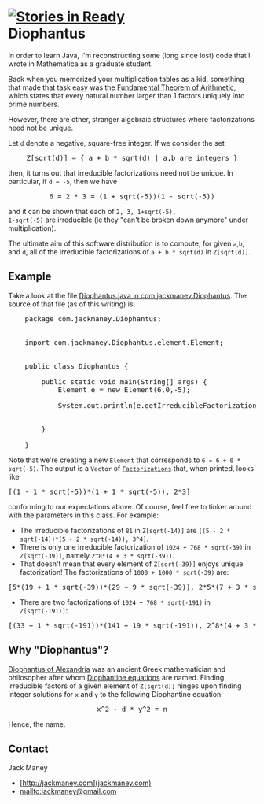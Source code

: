 [![Stories in Ready](http://badge.waffle.io/jackmaney/Diophantus.png)](http://waffle.io/jackmaney/Diophantus)  
Diophantus
=======

In order to learn Java, I'm reconstructing some (long since lost) code that I wrote in Mathematica as a graduate student.

Back when you memorized your multiplication tables as a kid, something that made that task easy was the [Fundamental Theorem of Arithmetic](http://en.wikipedia.org/wiki/Fundamental_theorem_of_arithmetic), which states that every natural number larger than 1 factors uniquely into prime numbers.

However, there are other, stranger algebraic structures where factorizations need not be unique.

Let <code>d</code> denote a negative, square-free integer. If we consider the set

<center><pre>Z[sqrt(d)] = { a + b * sqrt(d) | a,b are integers }</pre></center>

then, it turns out that irreducible factorizations need not be unique. In particular, if <code>d = -5</code>, then we have

<center><pre>6 = 2 * 3 = (1 + sqrt(-5))(1 - sqrt(-5))</pre></center>

and it can be shown that each of <code>2, 3, 1+sqrt(-5), 1-sqrt(-5)</code> are irreducible (ie they "can't be broken down anymore" under multiplication).

The ultimate aim of this software distribution is to compute, for given <code>a</code>,<code>b</code>, and <code>d</code>, all of the irreducible factorizations of <code>a + b * sqrt(d)</code> in <code>Z[sqrt(d)]</code>.

Example
-------

Take a look at the file [Diophantus.java in com.jackmaney.Diophantus](https://github.com/jackmaney/Diophantus/blob/master/src/com/jackmaney/Diophantus/Diophantus.java). The source of that file (as of this writing) is:

<pre>
	package com.jackmaney.Diophantus;


	import com.jackmaney.Diophantus.element.Element;


	public class Diophantus {

		public static void main(String[] args) {
			Element e = new Element(6,0,-5);
			
			System.out.println(e.getIrreducibleFactorizations());
			

		}

	}
</pre>

Note that we're creating a new `Element` that corresponds to `6 = 6 + 0 * sqrt(-5)`. The output is a `Vector` of [`Factorizations`](https://raw.github.com/jackmaney/Diophantus/src/com/jackmaney/Factorization.java) that, when printed, looks like

<pre>[(1 - 1 * sqrt(-5))*(1 + 1 * sqrt(-5)), 2*3]</pre>

conforming to our expectations above. Of course, feel free to tinker around with the parameters in this class. For example:

* The irreducible factorizations of `81` in `Z[sqrt(-14)]` are `[(5 - 2 * sqrt(-14))*(5 + 2 * sqrt(-14)), 3^4]`.
* There is only one irreducible factorization of `1024 + 768 * sqrt(-39)` in `Z[sqrt(-39)]`, namely `2^8*(4 + 3 * sqrt(-39))`.
* That doesn't mean that every element of `Z[sqrt(-39)]` enjoys unique factorization! The factorizations of `1000 + 1000 * sqrt(-39)` are:
<pre>[5*(19 + 1 * sqrt(-39))*(29 + 9 * sqrt(-39)), 2*5*(7 + 3 * sqrt(-39))*(31 + 1 * sqrt(-39)), 2^3*5^3*(1 + 1 * sqrt(-39))]</pre>
* There are two factorizations of `1024 + 768 * sqrt(-191)` in `Z[sqrt(-191)]`:

<pre>[(33 + 1 * sqrt(-191))*(141 + 19 * sqrt(-191)), 2^8*(4 + 3 * sqrt(-191))]</pre>


Why "Diophantus"?
-------

[Diophantus of Alexandria](http://en.wikipedia.org/wiki/Diophantus) was an ancient Greek mathematician and philosopher after whom [Diophantine equations](http://en.wikipedia.org/wiki/Diophantine_equation) are named. Finding irreducible factors of a given element of <code>Z[sqrt(d)]</code> hinges upon finding integer solutions for <code>x</code> and <code>y</code> to the following Diophantine equation:

<center><pre>x^2 - d * y^2 = n</pre></center>

Hence, the name.

Contact
-------

Jack Maney
* [http://jackmaney.com](jackmaney.com)
* [mailto:jackmaney@gmail.com](jackmaney@gmail.com)
